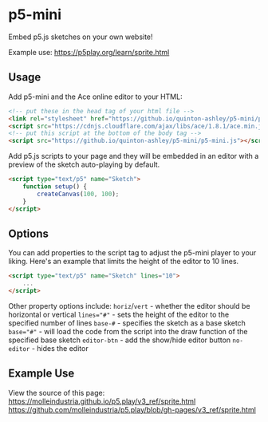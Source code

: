 # p5-mini

Embed p5.js sketches on your own website!

Example use: https://p5play.org/learn/sprite.html

## Usage

Add p5-mini and the Ace online editor to your HTML:

```html
<!-- put these in the head tag of your html file -->
<link rel="stylesheet" href="https://github.io/quinton-ashley/p5-mini/p5-mini.css" />
<script src="https://cdnjs.cloudflare.com/ajax/libs/ace/1.8.1/ace.min.js"></script>
<!-- put this script at the bottom of the body tag -->
<script src="https://github.io/quinton-ashley/p5-mini/p5-mini.js"></script>
```

Add p5.js scripts to your page and they will be embedded in an editor with a preview of the sketch auto-playing by default.

```html
<script type="text/p5" name="Sketch">
	function setup() {
		createCanvas(100, 100);
	}
</script>
```

## Options

You can add properties to the script tag to adjust the p5-mini player to your liking. Here's an example that limits the height of the editor to 10 lines.

```html
<script type="text/p5" name="Sketch" lines="10">
	...
</script>
```

Other property options include:
`horiz`/`vert` - whether the editor should be horizontal or vertical
`lines="#"` - sets the height of the editor to the specified number of lines
`base-#` - specifies the sketch as a base sketch
`base="#"` - will load the code from the script into the draw function of the specified base sketch
`editor-btn` - add the show/hide editor button
`no-editor` - hides the editor

## Example Use

View the source of this page: https://molleindustria.github.io/p5.play/v3_ref/sprite.html
https://github.com/molleindustria/p5.play/blob/gh-pages/v3_ref/sprite.html
